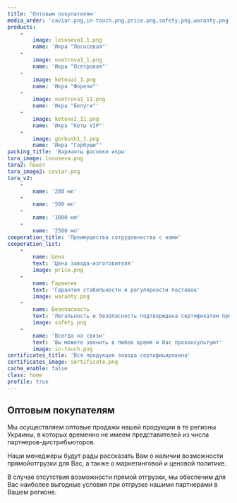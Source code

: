 ```yaml
---
title: 'Оптовым покупателям'
media_order: 'caviar.png,in-touch.png,price.png,safety.png,waranty.png,sertificate.png,белуга.png,горбуши.png,кеты.png,лососева.png,осетровая.png,форель.png,lososeva.png,gorbush1_1.png,ketova1_1.png,ketova1_11.png,lososeva1_1.png,osetrova1_1.png,osetrova1_11.png'
products:
    -
        image: lososeva1_1.png
        name: 'Икра "Лососевая"'
    -
        image: osetrova1_1.png
        name: 'Икра "Осетровая"'
    -
        image: ketova1_1.png
        name: 'Икра "Форели"'
    -
        image: osetrova1_11.png
        name: 'Икра "Белуги"'
    -
        image: ketova1_11.png
        name: 'Икра "Кеты VIP"'
    -
        image: gorbush1_1.png
        name: 'Икра "Горбуши"'
packing_title: 'Варианты фасовки икры'
tara_image: lososeva.png
tara2: Пакет
tara_image2: caviar.png
tara_v2:
    -
        name: '200 мл'
    -
        name: '500 мл'
    -
        name: '1000 мл'
    -
        name: '2500 мл'
cooperation_title: 'Преимущества сотрудничества с нами'
cooperation_list:
    -
        name: Цена
        text: 'Цена завода-изготовителя'
        image: price.png
    -
        name: Гарантия
        text: 'Гарантия стабильности и регулярности поставок'
        image: waranty.png
    -
        name: Безопасность
        text: 'Легальность и безопасность подтверждена сертификатом производителя и декларацией соответствия ISO 22 000 (НАССР)'
        image: safety.png
    -
        name: 'Всегда на связи'
        text: 'Вы можете звонить в любое время и Вас проконсультуют'
        image: in-touch.png
certificates_title: 'Вся продукция завода сертифицирована'
certificates_image: sertificate.png
cache_enable: false
class: home
profile: true
---
```


## Оптовым покупателям

Мы осуществляем оптовые продажи нашей продукции в те регионы Украины, в которых временно не имеем представителей из числа партнеров-дистрибьюторов.

Наши менеджеры будут рады рассказать Вам о наличии возможности прямойотгрузки для Вас, а также о маркетинговой и ценовой политике.

В случае отсутствия возможности прямой отгрузки, мы обеспечим для Вас наиболее выгодные условия при отгрузке нашими партнерами в Вашем регионе.